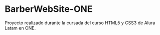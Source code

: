 # BarberWebSite-ONE
Proyecto realizado durante la cursada del curso HTML5 y CSS3 de Alura Latam en ONE.
